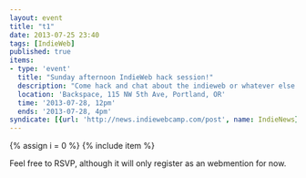 ```yaml
---
layout: event
title: "t1"
date: 2013-07-25 23:40
tags: [IndieWeb]
published: true
items:
- type: 'event'
  title: "Sunday afternoon IndieWeb hack session!"
  description: "Come hack and chat about the indieweb or whatever else you are working on.  Eat brunch before, or enjoy some food at the session.  Open to everyone"
  location: 'Backspace, 115 NW 5th Ave, Portland, OR'
  time: '2013-07-28, 12pm'
  ends: '2013-07-28, 4pm'
syndicate: [{url: 'http://news.indiewebcamp.com/post', name: IndieNews}]
---
```

{% assign i = 0  %}
{% include item %}

Feel free to RSVP, although it will only register as an webmention for now.